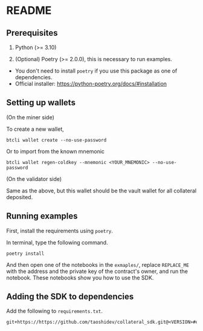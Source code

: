 # README

## Prerequisites

1. Python (>= 3.10)

2. (Optional) Poetry (>= 2.0.0), this is necessary to run examples.

- You don't need to install `poetry` if you use this package as one of dependencies.
- Official installer: https://python-poetry.org/docs/#installation

## Setting up wallets

(On the miner side)

To create a new wallet,

```
btcli wallet create --no-use-password
```

Or to import from the known mnemonic

```
btcli wallet regen-coldkey --mnemonic <YOUR_MNEMONIC> --no-use-password
```

(On the validator side)

Same as the above, but this wallet should be the vault wallet for all collateral deposited.

## Running examples

First, install the requirements using `poetry`.

In terminal, type the following command.

```
poetry install
```

And then open one of the notebooks in the `exmaples/`, replace `REPLACE_ME` with the address and the private key of the contract's owner, and run the notebook. These notebooks show you how to use the SDK.

## Adding the SDK to dependencies

Add the following to `requirements.txt`.

```
git+https://https://github.com/taoshidev/collateral_sdk.git@<VERSION>#egg=collateral_sdk
```
